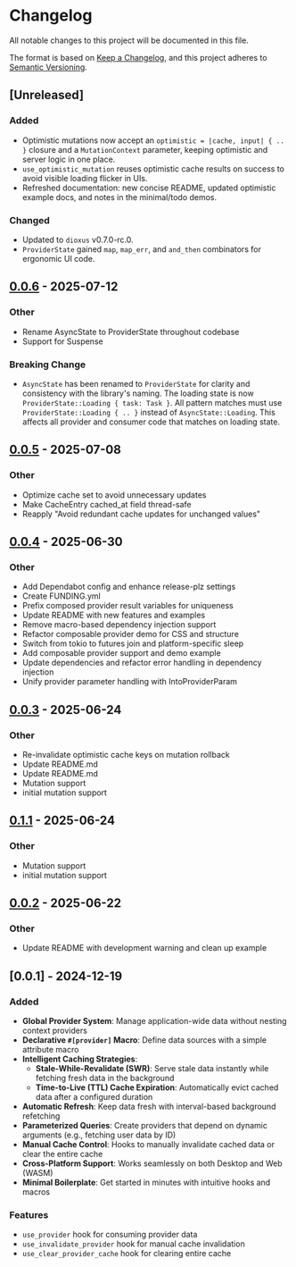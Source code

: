 # Changelog

All notable changes to this project will be documented in this file.

The format is based on [Keep a Changelog](https://keepachangelog.com/en/1.1.0/),
and this project adheres to [Semantic Versioning](https://semver.org/spec/v2.0.0.html).

## [Unreleased]

### Added
- Optimistic mutations now accept an `optimistic = |cache, input| { .. }` closure and a
  `MutationContext` parameter, keeping optimistic and server logic in one place.
- `use_optimistic_mutation` reuses optimistic cache results on success to avoid visible
  loading flicker in UIs.
- Refreshed documentation: new concise README, updated optimistic example docs, and notes
  in the minimal/todo demos.

### Changed
- Updated to `dioxus` v0.7.0-rc.0.
- `ProviderState` gained `map`, `map_err`, and `and_then` combinators for ergonomic UI code.

## [0.0.6](https://github.com/wheregmis/dioxus-provider/compare/dioxus-provider-v0.0.5...dioxus-provider-v0.0.6) - 2025-07-12

### <!-- 3 -->Other

- Rename AsyncState to ProviderState throughout codebase
- Support for Suspense
### Breaking Change
- `AsyncState` has been renamed to `ProviderState` for clarity and consistency with the library's naming. The loading state is now `ProviderState::Loading { task: Task }`. All pattern matches must use `ProviderState::Loading { .. }` instead of `AsyncState::Loading`. This affects all provider and consumer code that matches on loading state.

## [0.0.5](https://github.com/wheregmis/dioxus-provider/compare/dioxus-provider-v0.0.4...dioxus-provider-v0.0.5) - 2025-07-08

### <!-- 3 -->Other

- Optimize cache set to avoid unnecessary updates
- Make CacheEntry cached_at field thread-safe
- Reapply "Avoid redundant cache updates for unchanged values"

## [0.0.4](https://github.com/wheregmis/dioxus-provider/compare/dioxus-provider-v0.0.3...dioxus-provider-v0.0.4) - 2025-06-30

### <!-- 3 -->Other

- Add Dependabot config and enhance release-plz settings
- Create FUNDING.yml
- Prefix composed provider result variables for uniqueness
- Update README with new features and examples
- Remove macro-based dependency injection support
- Refactor composable provider demo for CSS and structure
- Switch from tokio to futures join and platform-specific sleep
- Add composable provider support and demo example
- Update dependencies and refactor error handling in dependency injection
- Unify provider parameter handling with IntoProviderParam

## [0.0.3](https://github.com/wheregmis/dioxus-provider/compare/dioxus-provider-v0.0.2...dioxus-provider-v0.0.3) - 2025-06-24

### Other

- Re-invalidate optimistic cache keys on mutation rollback
- Update README.md
- Update README.md
- Mutation support
- initial mutation support

## [0.1.1](https://github.com/wheregmis/dioxus-provider/compare/dioxus-provider-macros-v0.1.0...dioxus-provider-macros-v0.1.1) - 2025-06-24

### Other

- Mutation support
- initial mutation support

## [0.0.2](https://github.com/wheregmis/dioxus-provider/compare/dioxus-provider-v0.0.1...dioxus-provider-v0.0.2) - 2025-06-22

### Other

- Update README with development warning and clean up example

## [0.0.1] - 2024-12-19

### Added
- **Global Provider System**: Manage application-wide data without nesting context providers
- **Declarative `#[provider]` Macro**: Define data sources with a simple attribute macro
- **Intelligent Caching Strategies**:
  - **Stale-While-Revalidate (SWR)**: Serve stale data instantly while fetching fresh data in the background
  - **Time-to-Live (TTL) Cache Expiration**: Automatically evict cached data after a configured duration
- **Automatic Refresh**: Keep data fresh with interval-based background refetching
- **Parameterized Queries**: Create providers that depend on dynamic arguments (e.g., fetching user data by ID)
- **Manual Cache Control**: Hooks to manually invalidate cached data or clear the entire cache
- **Cross-Platform Support**: Works seamlessly on both Desktop and Web (WASM)
- **Minimal Boilerplate**: Get started in minutes with intuitive hooks and macros

### Features
- `use_provider` hook for consuming provider data
- `use_invalidate_provider` hook for manual cache invalidation
- `use_clear_provider_cache` hook for clearing entire cache

